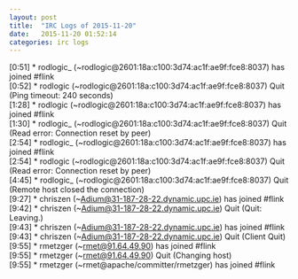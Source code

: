 ```yaml
---
layout: post
title:  "IRC Logs of 2015-11-20"
date:   2015-11-20 01:52:14
categories: irc logs
---
```

<span class="irc-date">[0:51]</span> <span class="irc-green">* rodlogic_ (~rodlogic@2601:18a:c100:3d74:ac1f:ae9f:fce8:8037) has joined #flink</span><br />
<span class="irc-date">[0:52]</span> <span class="irc-navy">* rodlogic (~rodlogic@2601:18a:c100:3d74:ac1f:ae9f:fce8:8037) Quit (Ping timeout: 240 seconds)</span><br />
<span class="irc-date">[1:28]</span> <span class="irc-green">* rodlogic (~rodlogic@2601:18a:c100:3d74:ac1f:ae9f:fce8:8037) has joined #flink</span><br />
<span class="irc-date">[1:30]</span> <span class="irc-navy">* rodlogic_ (~rodlogic@2601:18a:c100:3d74:ac1f:ae9f:fce8:8037) Quit (Read error: Connection reset by peer)</span><br />
<span class="irc-date">[2:54]</span> <span class="irc-green">* rodlogic_ (~rodlogic@2601:18a:c100:3d74:ac1f:ae9f:fce8:8037) has joined #flink</span><br />
<span class="irc-date">[2:54]</span> <span class="irc-navy">* rodlogic (~rodlogic@2601:18a:c100:3d74:ac1f:ae9f:fce8:8037) Quit (Read error: Connection reset by peer)</span><br />
<span class="irc-date">[4:45]</span> <span class="irc-navy">* rodlogic_ (~rodlogic@2601:18a:c100:3d74:ac1f:ae9f:fce8:8037) Quit (Remote host closed the connection)</span><br />
<span class="irc-date">[9:27]</span> <span class="irc-green">* chriszen (~Adium@31-187-28-22.dynamic.upc.ie) has joined #flink</span><br />
<span class="irc-date">[9:42]</span> <span class="irc-navy">* chriszen (~Adium@31-187-28-22.dynamic.upc.ie) Quit (Quit: Leaving.)</span><br />
<span class="irc-date">[9:43]</span> <span class="irc-green">* chriszen (~Adium@31-187-28-22.dynamic.upc.ie) has joined #flink</span><br />
<span class="irc-date">[9:43]</span> <span class="irc-navy">* chriszen (~Adium@31-187-28-22.dynamic.upc.ie) Quit (Client Quit)</span><br />
<span class="irc-date">[9:55]</span> <span class="irc-green">* rmetzger (~rmet@91.64.49.90) has joined #flink</span><br />
<span class="irc-date">[9:55]</span> <span class="irc-navy">* rmetzger (~rmet@91.64.49.90) Quit (Changing host)</span><br />
<span class="irc-date">[9:55]</span> <span class="irc-green">* rmetzger (~rmet@apache/committer/rmetzger) has joined #flink</span><br />

